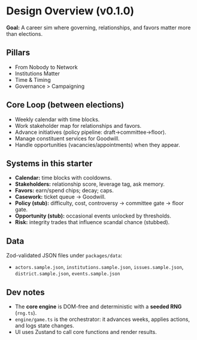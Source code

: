 # Design Overview (v0.1.0)

**Goal:** A career sim where governing, relationships, and favors matter more than elections.

## Pillars
- From Nobody to Network
- Institutions Matter
- Time & Timing
- Governance > Campaigning

## Core Loop (between elections)
- Weekly calendar with time blocks.
- Work stakeholder map for relationships and favors.
- Advance initiatives (policy pipeline: draft→committee→floor).
- Manage constituent services for Goodwill.
- Handle opportunities (vacancies/appointments) when they appear.

## Systems in this starter
- **Calendar:** time blocks with cooldowns.
- **Stakeholders:** relationship score, leverage tag, ask memory.
- **Favors:** earn/spend chips; decay; caps.
- **Casework:** ticket queue → Goodwill.
- **Policy (stub):** difficulty, cost, controversy → committee gate → floor gate.
- **Opportunity (stub):** occasional events unlocked by thresholds.
- **Risk:** integrity trades that influence scandal chance (stubbed).

## Data
Zod-validated JSON files under `packages/data`:
- `actors.sample.json`, `institutions.sample.json`, `issues.sample.json`, `district.sample.json`, `events.sample.json`

## Dev notes
- The **core engine** is DOM-free and deterministic with a **seeded RNG** (`rng.ts`).
- `engine/game.ts` is the orchestrator: it advances weeks, applies actions, and logs state changes.
- UI uses Zustand to call core functions and render results.
